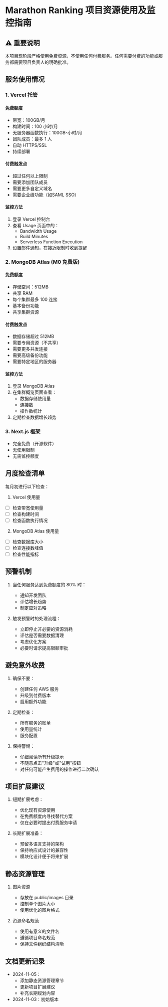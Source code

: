 # Marathon Ranking 项目资源使用及监控指南

## ⚠️ 重要说明
本项目现阶段严格使用免费资源，不使用任何付费服务。任何需要付费的功能或服务都需要项目负责人的明确批准。

## 服务使用情况

### 1. Vercel 托管
#### 免费额度
- 带宽：100GB/月
- 构建时间：100 小时/月
- 无服务器函数执行：100GB-小时/月
- 团队成员：最多 1 人
- 自动 HTTPS/SSL
- 持续部署

#### 付费触发点
- 超过任何以上限制
- 需要添加团队成员
- 需要更多自定义域名
- 需要企业级功能（如SAML SSO）

#### 监控方法
1. 登录 Vercel 控制台
2. 查看 Usage 页面中的：
   - Bandwidth Usage
   - Build Minutes
   - Serverless Function Execution
3. 设置邮件通知，在接近限制时收到提醒

### 2. MongoDB Atlas (M0 免费版)
#### 免费额度
- 存储空间：512MB
- 共享 RAM
- 每个集群最多 100 连接
- 基本备份功能
- 共享集群资源

#### 付费触发点
- 数据存储超过 512MB
- 需要专用资源（不共享）
- 需要更多并发连接
- 需要高级备份功能
- 需要特定地区的服务器

#### 监控方法
1. 登录 MongoDB Atlas
2. 在集群概览页面查看：
   - 数据存储使用量
   - 连接数
   - 操作数统计
3. 定期检查数据增长趋势

### 3. Next.js 框架
- 完全免费（开源软件）
- 无使用限制
- 无需监控额度

## 月度检查清单
每月初进行以下检查：

1. Vercel 使用量
- [ ] 检查带宽使用量
- [ ] 检查构建时间
- [ ] 检查函数执行情况

2. MongoDB Atlas 使用量
- [ ] 检查数据库大小
- [ ] 检查连接数峰值
- [ ] 检查性能指标

## 预警机制
1. 当任何服务达到免费额度的 80% 时：
   - 通知开发团队
   - 评估增长趋势
   - 制定应对策略

2. 触发预警时的处理流程：
   - 立即停止非必要的资源消耗
   - 评估是否需要数据清理
   - 考虑优化方案
   - 必要时请求提高限额审批

## 避免意外收费
1. 确保不要：
   - 创建任何 AWS 服务
   - 升级到付费版本
   - 启用额外功能

2. 定期检查：
   - 所有服务的账单
   - 使用量统计
   - 服务配置

3. 保持警惕：
   - 仔细阅读所有升级提示
   - 不随意点击"升级"或"试用"按钮
   - 对任何可能产生费用的操作进行二次确认

## 项目扩展建议
1. 短期扩展考虑：
   - 优化现有资源使用
   - 在免费额度内寻找替代方案
   - 仅在必要时提出付费服务申请

2. 长期扩展准备：
   - 预留多语言支持的架构
   - 保持响应式设计的兼容性
   - 模块化设计便于将来扩展

## 静态资源管理
1. 图片资源
   - 存放在 public/images 目录
   - 控制单个图片大小
   - 使用优化的图片格式

2. 资源命名规范
   - 使用有意义的文件名
   - 遵循项目命名规范
   - 保持文件组织结构清晰

## 文档更新记录
- 2024-11-05：
  - 添加静态资源管理章节
  - 更新项目扩展建议
  - 补充长期规划内容
- 2024-11-03：初始版本
